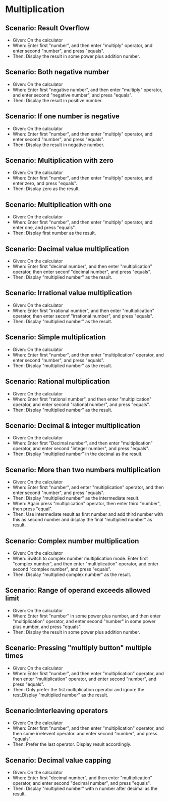# Multiplication

## Scenario: Result Overflow

- Given: On the calculator
- When: Enter first "number",
  and then enter "multiply" operator,
  and enter second "number",
   and press "equals".
- Then: Display the result in some power plus addition number.

## Scenario: Both negative number

- Given: On the calculator
- When: Enter first "negative number",
  and then enter "multiply" operator,
  and enter second "negative number",
   and press "equals".
- Then: Display the result in positive number.

## Scenario: If one number is negative

- Given: On the calculator
- When: Enter first "number",
  and then enter "multiply" operator,
  and enter second "number",
   and press "equals".
- Then: Display the result in negative number.

## Scenario: Multiplication with zero

- Given: On the calculator
- When: Enter first "number",
  and then enter "multiply" operator,
  and enter zero,
   and press "equals".
- Then: Display zero as the result.

## Scenario: Multiplication with one

- Given: On the calculator
- When: Enter first "number",
  and then enter "multiply" operator,
  and enter one,
   and press "equals".
- Then: Display first number as the result.

## Scenario: Decimal value multiplication

- Given: On the calculator
- When: Enter first "decimal number",
  and then enter "multiplication" operator,
   then enter seconf "decimal number",
   and press "equals".
- Then: Display "multiplied number" as the result.

## Scenario: Irrational value multiplication

- Given: On the calculator
- When: Enter first "irrational number",
  and then enter "multiplication" operator,
   then enter seconf "irrational number",
   and press "equals".
- Then: Display "multiplied number" as the result.

## Scenario: Simple multiplication

- Given: On the calculator
- When: Enter first "number",
  and then enter "multiplication" operator,
  and enter second "number",
   and press "equals".
- Then: Display "multiplied number" as the result.

## Scenario: Rational multiplication

- Given: On the calculator
- When: Enter first "rational number",
  and then enter "multiplication" operator,
  and enter second "rational number",
   and press "equals".
- Then: Display "multiplied number" as the result.

## Scenario: Decimal & integer multiplication

- Given: On the calculator
- When: Enter first "Decimal number",
  and then enter "multiplication" operator,
  and enter second "integer number",
   and press "equals".
- Then: Display "multiplied number" in the decimal as the result.

## Scenario: More than two numbers multiplication

- Given: On the calculator
- When: Enter first "number",
  and enter "multiplication" operator,
  and then enter second "number",
   and press "equals".
- Then: Display "multiplied number" as the intermediate result.
- When: Again press "multiplication" operator,
         then enter third "number",
         then press "equal".
- Then: Use intermediate result as first number and add third
        number with this as second number and
        display the final "multiplied number" as result.
        
## Scenario: Complex number multiplication

- Given: On the calculator
- When: Switch to complex number multiplication mode.
  Enter first "complex number",
  and then enter "multiplication" operator,
  and enter second "complex number",
   and press "equals".
- Then: Display "multiplied complex number" as the result.

## Scenario: Range of operand exceeds allowed limit

- Given: On the calculator
- When: Enter first "number" in some power plus number,
  and then enter "multiplication" operator,
  and enter second "number" in some power plus number,
   and press "equals".
- Then: Display the result in some power plus addition number.

## Scenario: Pressing "multiply button" multiple times

- Given: On the calculator
- When: Enter first "number",
  and then enter "multiplication" operator,
  and then enter "multiplication" operator,
  and enter second "number",
   and press "equals".
- Then: Only prefer the fist multiplication operator 
        and ignore the rest.Display "multiplied number" 
        as the result.

## Scenario:Interleaving operators

- Given: On the calculator
- When: Enter first "number",
  and then enter "multiplication" operator,
  and then some irrelevent operator.
  and enter second "number",
   and press "equals".
- Then: Prefer the last operator.
       Display result accordingly.

## Scenario: Decimal value capping

- Given: On the calculator
- When: Enter first "decimal number",
  and then enter "multiplication" operator,
  and enter second "decimal number",
   and press "equals".
- Then: Display "multiplied number" with n number after decimal as the result.
